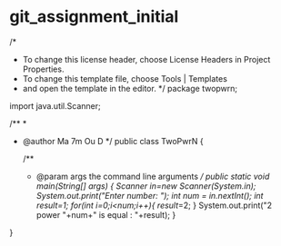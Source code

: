 # git_assignment_initial
/*
 * To change this license header, choose License Headers in Project Properties.
 * To change this template file, choose Tools | Templates
 * and open the template in the editor.
 */
package twopwrn;

import java.util.Scanner;

/**
 *
 * @author Ma 7m Ou D
 */
public class TwoPwrN {

    /**
     * @param args the command line arguments
     */
    public static void main(String[] args) {
        Scanner in=new Scanner(System.in);
        System.out.print("Enter number: ");
        int num = in.nextInt();
        int result=1;
        for(int i=0;i<num;i++){
            result*=2;
        }
        System.out.print("2 power "+num+" is equal : "+result);
    }
    
}
